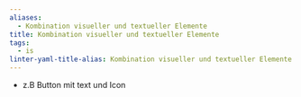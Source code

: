 ```yaml
---
aliases:
  - Kombination visueller und textueller Elemente
title: Kombination visueller und textueller Elemente
tags:
  - is
linter-yaml-title-alias: Kombination visueller und textueller Elemente
---
```

- z.B Button mit text und Icon
